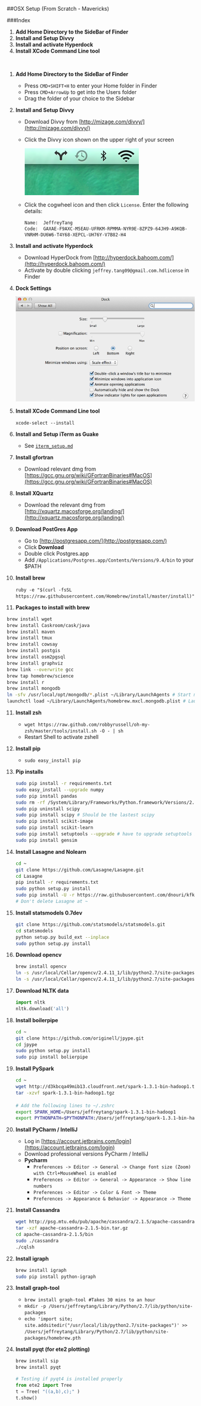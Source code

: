 ##OSX Setup (From Scratch - Mavericks)

###Index
1. **Add Home Directory to the SideBar of Finder**
2. **Install and Setup Divvy**
3. **Install and activate Hyperdock**
4. **Install XCode Command Line tool**

<br>

1. **Add Home Directory to the SideBar of Finder**

   - Press `CMD+SHIFT+H` to enter your Home folder in Finder
   - Press `CMD+ArrowUp` to get into the Users folder
   - Drag the folder of your choice to the Sidebar

2. **Install and Setup Divvy**
   - Download Divvy from [http://mizage.com/divvy/](http://mizage.com/divvy/)
   - Click the Divvy icon shown on the upper right of your screen
   
     ![divvy](images/divvy.png)
   - Click the cogwheel icon and then click `License`. Enter the following details:

     ```
     Name:	JeffreyTang
     Code:	GAXAE-F9AXC-M5EAU-UFRKM-RPMMA-NYR9E-8ZPZ9-64JH9-A9KQB-VNRHM-DU6W6-T4Y68-XEPCL-UH76Y-V7B82-H4 
     ``` 
     
3. **Install and activate Hyperdock**
   - Download HyperDock from [http://hyperdock.bahoom.com/](http://hyperdock.bahoom.com/)
   - Activate by double clicking `jeffrey.tang09@gmail.com.hdlicense` in Finder

4. **Dock Settings**
   
   ![dock settings](images/dock_settings.png)

4. **Install XCode Command Line tool**

   `xcode-select --install`

5. **Install and Setup iTerm as Guake**

   - See [`iterm_setup.md`](iterm_setup.md)

6. **Install gfortran** 

   - Download relevant dmg from [https://gcc.gnu.org/wiki/GFortranBinaries#MacOS](https://gcc.gnu.org/wiki/GFortranBinaries#MacOS)

7. **Install XQuartz**

   - Download the relevant dmg from [http://xquartz.macosforge.org/landing/](http://xquartz.macosforge.org/landing/)

8. **Download PostGres App**
   - Go to [http://postgresapp.com/](http://postgresapp.com/)
   - Click **Download**
   - Double click Postgres.app
   - Add `/Applications/Postgres.app/Contents/Versions/9.4/bin` to your $PATH

9. **Install brew**

   `ruby -e "$(curl -fsSL https://raw.githubusercontent.com/Homebrew/install/master/install)"`

10. **Packages to install with brew**

   ```bash
   brew install wget
   brew install Caskroom/cask/java
   brew install maven
   brew install tmux
   brew install cowsay
   brew install postgis
   brew install osm2pgsql
   brew install graphviz
   brew link --overwrite gcc
   brew tap homebrew/science
   brew install r
   brew install mongodb
   ln -sfv /usr/local/opt/mongodb/*.plist ~/Library/LaunchAgents # Start mongo server on start up
   launchctl load ~/Library/LaunchAgents/homebrew.mxcl.mongodb.plist # Launch mongo server now
   ```

11. **Install zsh**
 
    - `wget https://raw.github.com/robbyrussell/oh-my-zsh/master/tools/install.sh -O - | sh`
    - Restart Shell to activate zshell


12. **Install pip**
    - `sudo easy_install pip`

13. **Pip installs**
 
    ```bash
    sudo pip install -r requirements.txt
    sudo easy_install --upgrade numpy
    sudo pip install pandas
    sudo rm -rf /System/Library/Frameworks/Python.framework/Versions/2.7/Extras/lib/python/scipy
    sudo pip uninstall scipy
    sudo pip install scipy # Should be the lastest scipy
    sudo pip install scikit-image
    sudo pip install scikit-learn
    sudo pip install setuptools --upgrade # have to upgrade setuptools before gensim install
    sudo pip install gensim
    ```

14. **Install Lasagne and Nolearn**
    
    ```bash
    cd ~
    git clone https://github.com/Lasagne/Lasagne.git
    cd Lasagne
    pip install -r requirements.txt
    sudo python setup.py install
    sudo pip install -U -r https://raw.githubusercontent.com/dnouri/kfkd-tutorial/master/requirements.txt
    # Don't delete Lasagne at ~
    ```

15. **Install statsmodels 0.7dev**

    ```bash
    git clone https://github.com/statsmodels/statsmodels.git
    cd statsmodels
    python setup.py build_ext --inplace
    sudo python setup.py install
    ```
 
16. **Download opencv**
    ```bash
    brew install opencv
    ln -s /usr/local/Cellar/opencv/2.4.11_1/lib/python2.7/site-packages/cv.py cv.py
    ln -s /usr/local/Cellar/opencv/2.4.11_1/lib/python2.7/site-packages/cv2.so cv2.so
    ```
        
17. **Download NLTK data**
    
    ```python
    import nltk
    nltk.download('all')
    ```

18. **Install boilerpipe**
    ```bash
    cd ~
    git clone https://github.com/originell/jpype.git
    cd jpype
    sudo python setup.py install
    sudo pip install bolierpipe
    ```
    
19. **Install PySpark**

    ```bash
    cd ~
    wget http://d3kbcqa49mib13.cloudfront.net/spark-1.3.1-bin-hadoop1.tgz
    tar -xzvf spark-1.3.1-bin-hadoop1.tgz    

    # Add the following lines to ~/.zshrc
    export SPARK_HOME=/Users/jeffreytang/spark-1.3.1-bin-hadoop1
    export PYTHONPATH=$PYTHONPATH:/Users/jeffreytang/spark-1.3.1-bin-hadoop1/python/
    ```
20. **Install PyCharm / IntelliJ**
    - Log in [https://account.jetbrains.com/login](https://account.jetbrains.com/login)
    - Download professional versions PyCharm / IntelliJ
    - **Pycharm**
      - `Preferences -> Editor -> General -> Change font size (Zoom) with Ctrl+MouseWheel is enabled`
      - `Preferences -> Editor -> General -> Appearance -> Show line numbers`
      - `Preferences -> Editor -> Color & Font -> Theme`      
      - `Preferences -> Appearance & Behavior -> Appearance -> Theme`

21. **Install Cassandra**

    ```bash
    wget http://psg.mtu.edu/pub/apache/cassandra/2.1.5/apache-cassandra-2.1.5-bin.tar.gz
    tar -xzf apache-cassandra-2.1.5-bin.tar.gz
    cd apache-cassandra-2.1.5/bin
    sudo ./cassandra
    ./cqlsh
    ```
    
22. **Install igraph**
    ```bash
    brew install igraph
    sudo pip install python-igraph
    ```
    
23. **Install graph-tool**
    - `brew install graph-tool #Takes 30 mins to an hour`
    - `mkdir -p /Users/jeffreytang/Library/Python/2.7/lib/python/site-packages`
    - `echo 'import site; site.addsitedir("/usr/local/lib/python2.7/site-packages")' >> /Users/jeffreytang/Library/Python/2.7/lib/python/site-packages/homebrew.pth`    

22. **Install pyqt (for ete2 plotting)**

    ```bash
    brew install sip
    brew install pyqt
    ```

    ```python
    # Testing if pyqt4 is installed properly
    from ete2 import Tree
    t = Tree( "((a,b),c);" )
    t.show()
    ```


